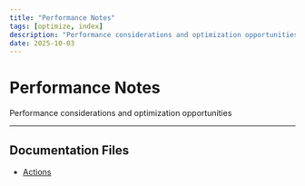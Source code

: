 ```yaml
---
title: "Performance Notes"
tags: [optimize, index]
description: "Performance considerations and optimization opportunities"
date: 2025-10-03
---
```


# Performance Notes

Performance considerations and optimization opportunities

---

## Documentation Files

- [Actions](performance/actions)
